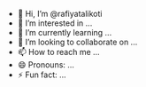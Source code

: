 - 👋 Hi, I’m @rafiyatalikoti
- 👀 I’m interested in ...
- 🌱 I’m currently learning ...
- 💞️ I’m looking to collaborate on ...
- 📫 How to reach me ...
- 😄 Pronouns: ...
- ⚡ Fun fact: ...

<!---
rafiyatalikoti/rafiyatalikoti is a ✨ special ✨ repository because its `README.md` (this file) appears on your GitHub profile.
You can click the Preview link to take a look at your changes.
--->
